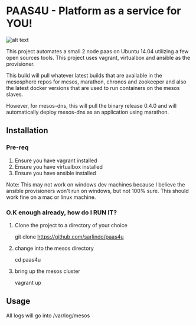 # PAAS4U - Platform as a service for YOU!

![alt text](https://cloud.githubusercontent.com/assets/6406166/11431151/d94688d6-945f-11e5-9af6-8451d2b3ea85.png)

This project automates a small 2 node paas on Ubuntu 14.04 utilizing a few open sources tools. This project uses vagrant, virtualbox and ansible as the provisioner.

This build will pull whatever latest builds that are available in the mesosphere repos for mesos, marathon, chronos and zookeeper and also the latest docker versions that are used to run containers on the mesos slaves.

However, for mesos-dns, this will pull the binary release 0.4.0 and will automatically deploy mesos-dns as an application using marathon.

## Installation

### Pre-req

1. Ensure you have vagrant installed
2. Ensure you have virtualbox installed
3. Ensure you have ansible installed

Note: This may not work on windows dev machines because I believe the ansible provisioners won't run on windows, but not 100% sure. This should work fine on a mac or linux machine. 

### O.K enough already, how do I RUN IT?

1. Clone the project to a directory of your choice
 
   git clone https://github.com/sarlindo/paas4u


2. change into the mesos directory

   cd paas4u

3. bring up the mesos cluster

   vagrant up

 
## Usage


All logs will go into /var/log/mesos
